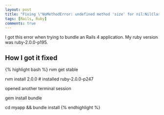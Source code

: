 ```yaml
---
layout: post
title: "Fixing \"NoMethodError: undefined method 'size' for nil:NilClass\""
tags: [Rails, Ruby]
comments: true
---
```


I got this error when trying to bundle an Rails 4 application. My ruby version was ruby-2.0.0-p195.

## How I got it fixed

{% highlight bash %}
rvm get stable

rvm install 2.0.0 # installed ruby-2.0.0-p247

opened another terminal session

gem install bundle

cd myapp && bundle install
{% endhighlight %}
